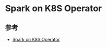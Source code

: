# Spark on K8S Operator

## 参考

* [Spark on K8S Operator](https://github.com/GoogleCloudPlatform/spark-on-k8s-operator)

